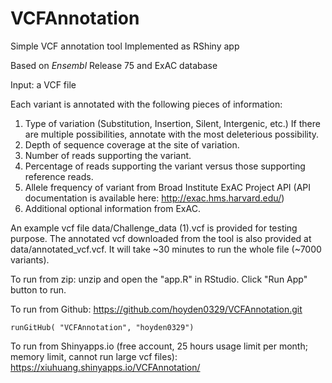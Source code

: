 # VCFAnnotation
Simple VCF annotation tool Implemented as RShiny app

Based on *Ensembl* Release 75 and ExAC database

Input: a VCF file

Each variant is annotated with the following pieces of information:

1. Type of variation (Substitution, Insertion, Silent, Intergenic, etc.) If there are multiple possibilities, annotate with the most deleterious possibility.
2. Depth of sequence coverage at the site of variation.
3. Number of reads supporting the variant.
4. Percentage of reads supporting the variant versus those supporting reference reads.
5. Allele frequency of variant from Broad Institute ExAC Project API (API documentation is available here: http://exac.hms.harvard.edu/)
6. Additional optional information from ExAC.

An example vcf file data/Challenge_data (1).vcf is provided for testing purpose. The annotated vcf downloaded from the tool is also provided at data/annotated_vcf.vcf. It will take ~30 minutes to run the whole file (~7000 variants). 

To run from zip: unzip and open the "app.R" in RStudio. Click "Run App" button to run. 

To run from Github: https://github.com/hoyden0329/VCFAnnotation.git

`runGitHub( "VCFAnnotation", "hoyden0329")` 

To run from Shinyapps.io (free account, 25 hours usage limit per month; memory limit, cannot run large vcf files):  https://xiuhuang.shinyapps.io/VCFAnnotation/